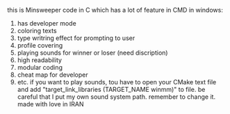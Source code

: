 this is Minsweeper code in C which has a lot of feature in CMD in windows:
1. has developer mode
2. coloring texts
3. type writring effect for prompting to user
4. profile covering
5. playing sounds for winner or loser (need discription)
6. high readability
7. modular coding
8. cheat map for developer
9. etc.
if you want to play sounds, tou have to open your CMake text file and add "target_link_libraries (TARGET_NAME winmm)" to file. be careful that I put my own sound system path. remember to change it.
made with love in IRAN
